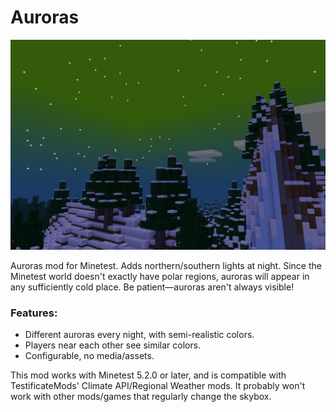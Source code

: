 # Auroras

![screenshot.png](screenshot.png)

Auroras mod for Minetest. Adds northern/southern lights at night.
Since the Minetest world doesn't exactly have polar regions, auroras will appear in any sufficiently cold place.
Be patient—auroras aren't always visible!

### Features:

- Different auroras every night, with semi-realistic colors.
- Players near each other see similar colors.
- Configurable, no media/assets.

This mod works with Minetest 5.2.0 or later, and is compatible with TestificateMods' Climate API/Regional Weather mods.
It probably won't work with other mods/games that regularly change the skybox.
